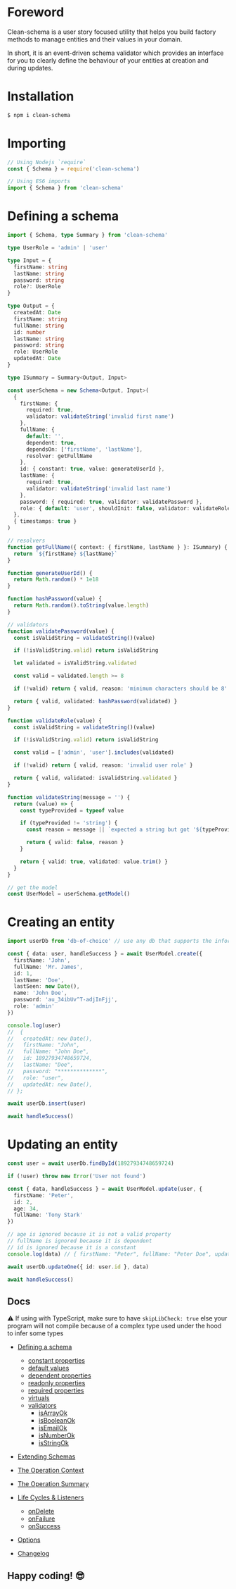 # Foreword

Clean-schema is a user story focused utility that helps you build factory methods to manage entities and their values in your domain.

In short, it is an event-driven schema validator which provides an interface for you to clearly define the behaviour of your entities at creation and during updates.

# Installation

```bash
$ npm i clean-schema
```

# Importing

```js
// Using Nodejs `require`
const { Schema } = require('clean-schema')

// Using ES6 imports
import { Schema } from 'clean-schema'
```

# Defining a schema

```ts
import { Schema, type Summary } from 'clean-schema'

type UserRole = 'admin' | 'user'

type Input = {
  firstName: string
  lastName: string
  password: string
  role?: UserRole
}

type Output = {
  createdAt: Date
  firstName: string
  fullName: string
  id: number
  lastName: string
  password: string
  role: UserRole
  updatedAt: Date
}

type ISummary = Summary<Output, Input>

const userSchema = new Schema<Output, Input>(
  {
    firstName: {
      required: true,
      validator: validateString('invalid first name')
    },
    fullName: {
      default: '',
      dependent: true,
      dependsOn: ['firstName', 'lastName'],
      resolver: getFullName
    },
    id: { constant: true, value: generateUserId },
    lastName: {
      required: true,
      validator: validateString('invalid last name')
    },
    password: { required: true, validator: validatePassword },
    role: { default: 'user', shouldInit: false, validator: validateRole }
  },
  { timestamps: true }
)

// resolvers
function getFullName({ context: { firstName, lastName } }: ISummary) {
  return `${firstName} ${lastName}`
}

function generateUserId() {
  return Math.random() * 1e18
}

function hashPassword(value) {
  return Math.random().toString(value.length)
}

// validators
function validatePassword(value) {
  const isValidString = validateString()(value)

  if (!isValidString.valid) return isValidString

  let validated = isValidString.validated

  const valid = validated.length >= 8

  if (!valid) return { valid, reason: 'minimum characters should be 8' }

  return { valid, validated: hashPassword(validated) }
}

function validateRole(value) {
  const isValidString = validateString()(value)

  if (!isValidString.valid) return isValidString

  const valid = ['admin', 'user'].includes(validated)

  if (!valid) return { valid, reason: 'invalid user role' }

  return { valid, validated: isValidString.validated }
}

function validateString(message = '') {
  return (value) => {
    const typeProvided = typeof value

    if (typeProvided != 'string') {
      const reason = message || `expected a string but got '${typeProvided}'`

      return { valid: false, reason }
    }

    return { valid: true, validated: value.trim() }
  }
}

// get the model
const UserModel = userSchema.getModel()
```

# Creating an entity

```ts
import userDb from 'db-of-choice' // use any db that supports the information you are modelling

const { data: user, handleSuccess } = await UserModel.create({
  firstName: 'John',
  fullName: 'Mr. James',
  id: 1,
  lastName: 'Doe',
  lastSeen: new Date(),
  name: 'John Doe',
  password: 'au_34ibUv^T-adjInFjj',
  role: 'admin'
})

console.log(user)
//  {
//   createdAt: new Date(),
//   firstName: "John",
//   fullName: "John Doe",
//   id: 18927934748659724,
//   lastName: "Doe",
//   password: "**************",
//   role: "user",
//   updatedAt: new Date(),
// };

await userDb.insert(user)

await handleSuccess()
```

# Updating an entity

```ts
const user = await userDb.findById(18927934748659724)

if (!user) throw new Error('User not found')

const { data, handleSuccess } = await UserModel.update(user, {
  firstName: 'Peter',
  id: 2,
  age: 34,
  fullName: 'Tony Stark'
})

// age is ignored because it is not a valid property
// fullName is ignored because it is dependent
// id is ignored because it is a constant
console.log(data) // { firstName: "Peter", fullName: "Peter Doe", updatedAt: new Date() }

await userDb.updateOne({ id: user.id }, data)

await handleSuccess()
```

## Docs

⚠️ If using with TypeScript, make sure to have `skipLibCheck: true` else your program will not compile because of a complex type used under the hood to infer some types

- [Defining a schema](./docs/v3.5.2/index.md#defining-a-schema)
  - [constant properties](./docs/v3.0.0/schema/definition/constants.md#constant-properties)
  - [default values](./docs/v3.0.0/schema/definition/defaults.md#default-values)
  - [dependent properties](./docs/v3.4.0/schema/definition/dependents.md#dependent-properties)
  - [readonly properties](./docs/v3.0.0/schema/definition/readonly.md#readonly-properties)
  - [required properties](./docs/v3.4.0/schema/definition/required.md#required-properties)
  - [virtuals](./docs/v3.4.0/schema/definition/virtuals.md#virtual-properties)
  - [validators](./docs/v3.4.0/validate/index.md#validators)
    - [isArrayOk](./docs/v2.6.0/validate/isArrayOk.md)
    - [isBooleanOk](./docs/v2.6.0/validate/isBooleanOk.md)
    - [isEmailOk](./docs/v2.6.0/validate/isEmailOk.md)
    - [isNumberOk](./docs/v2.6.0/validate/isNumberOk.md)
    - [isStringOk](./docs/v3.4.0/validate/isStringOk.md)
- [Extending Schemas](./docs/v4.0.0/definitions/extend-schemas.md#extending-schemas)
- [The Operation Context](./docs/v3.4.0/schema/definition/life-cycles.md#the-operation-context)
- [The Operation Summary](./docs/v3.4.0/schema/definition/life-cycles.md#the-operation-summary)
- [Life Cycles & Listeners](./docs/v3.4.0/schema/definition/life-cycles.md#life-cycle-listeners)

  - [onDelete](./docs/v3.4.0/schema/definition/life-cycles.md#ondelete)
  - [onFailure](./docs/v3.4.0/schema/definition/life-cycles.md#onfailure)
  - [onSuccess](./docs/v3.4.0/schema/definition/life-cycles.md#onsuccess)

- [Options](./docs/v4.0.0/index.md#options)

- [Changelog](./docs/CHANGELOG.md#changelog)

## Happy coding! 😎
